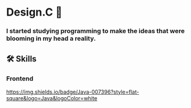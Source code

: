 # Design.C 👋
### I started studying programming to make the ideas that were blooming in my head a reality.

## 🛠 Skills
### Frontend
https://img.shields.io/badge/Java-007396?style=flat-square&logo=Java&logoColor=white
